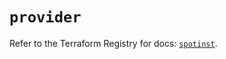 # `provider`

Refer to the Terraform Registry for docs: [`spotinst`](https://registry.terraform.io/providers/spotinst/spotinst/1.209.2/docs).
